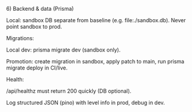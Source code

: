6\) Backend \& data (Prisma)



Local: sandbox DB separate from baseline (e.g. file:./sandbox.db). Never point sandbox to prod.



Migrations:



Local dev: prisma migrate dev (sandbox only).



Promotion: create migration in sandbox, apply patch to main, run prisma migrate deploy in CI/live.



Health:



/api/healthz must return 200 quickly (DB optional).



Log structured JSON (pino) with level info in prod, debug in dev.

